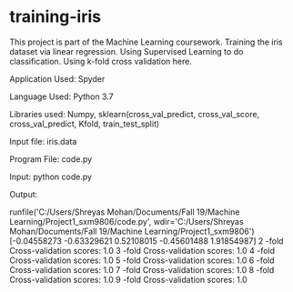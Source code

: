 # training-iris

This project is part of the Machine Learning coursework. Training the iris dataset via linear regression. Using Supervised Learning to do classification. Using k-fold cross validation here.

Application Used: Spyder

Language Used: Python 3.7

Libraries used: Numpy, sklearn(cross_val_predict, cross_val_score, cross_val_predict, Kfold, train_test_split)

Input file: iris.data

Program File: code.py

Input:
python code.py

Output:

 runfile('C:/Users/Shreyas Mohan/Documents/Fall 19/Machine Learning/Project1_sxm9806/code.py', wdir='C:/Users/Shreyas Mohan/Documents/Fall 19/Machine Learning/Project1_sxm9806')
[-0.04558273 -0.63329621  0.52108015 -0.45601488  1.91854987]
2 -fold Cross-validation scores: 1.0
3 -fold Cross-validation scores: 1.0
4 -fold Cross-validation scores: 1.0
5 -fold Cross-validation scores: 1.0
6 -fold Cross-validation scores: 1.0
7 -fold Cross-validation scores: 1.0
8 -fold Cross-validation scores: 1.0
9 -fold Cross-validation scores: 1.0
